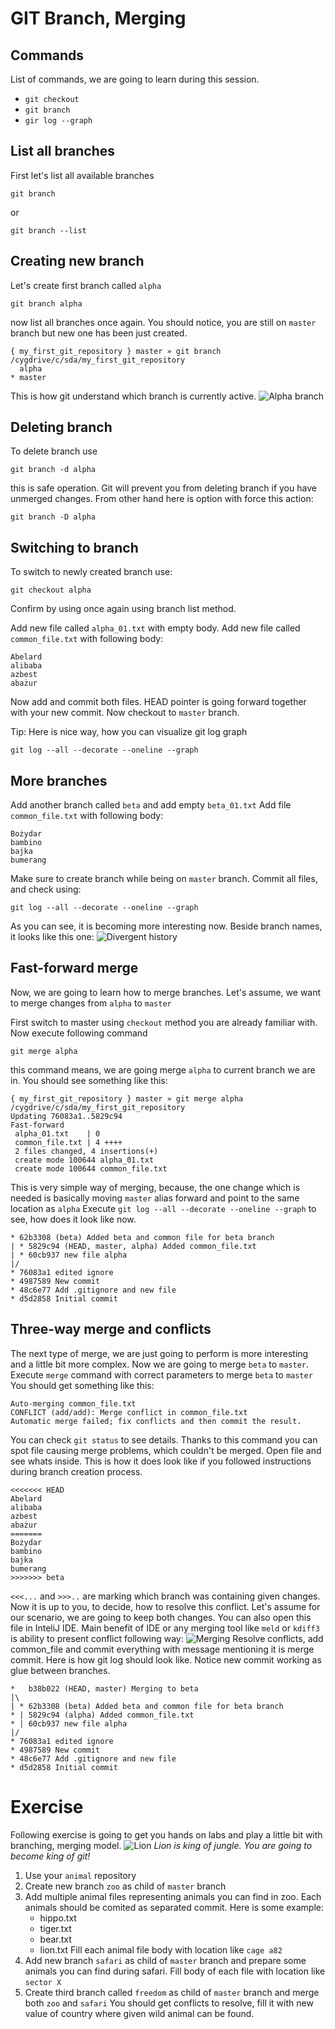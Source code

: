 # GIT Branch, Merging 

## Commands
List of commands, we are going to learn during this session.
- `git checkout`
- `git branch`
- `gir log --graph`
## List all branches
First let's list all available branches
```
git branch
```
or
```
git branch --list
```
## Creating new branch
Let's create first branch called `alpha`
```
git branch alpha
```
now list all branches once again. You should notice, you are still on `master` branch but new one has been just created.
```
{ my_first_git_repository } master » git branch                            /cygdrive/c/sda/my_first_git_repository
  alpha
* master
```
This is how git understand which branch is currently active.
![Alpha branch](alpha.png)
## Deleting branch
To delete branch use
```
git branch -d alpha
```
this is safe operation. Git will prevent you from deleting branch if you have unmerged changes.
From other hand here is option with force this action:
```
git branch -D alpha
```
## Switching to branch
To switch to newly created branch use:
```
git checkout alpha
```
Confirm by using once again using branch list method.

Add new file called `alpha_01.txt` with empty body.
Add new file called `common_file.txt` with following body:
```
Abelard
alibaba
azbest
abażur
```
Now add and commit both files.
HEAD pointer is going forward together with your new commit.
Now checkout to `master` branch.  

Tip: Here is nice way, how you can visualize git log graph
```
git log --all --decorate --oneline --graph
```
## More branches
Add another branch called `beta` and add empty `beta_01.txt` 
Add file `common_file.txt` with following body:
```
Bożydar
bambino
bajka
bumerang
```
Make sure to create branch while being on `master` branch.
Commit all files, and check using:
```
git log --all --decorate --oneline --graph
```
As you can see, it is becoming more interesting now. Beside branch names, it looks like this one:
![Divergent history](divergent_history.png)

## Fast-forward merge
Now, we are going to learn how to merge branches. Let's assume, we want to merge changes from `alpha` to `master`

First switch to master using `checkout` method you are already familiar with.
Now execute following command 
```
git merge alpha
```
this command means, we are going merge `alpha` to current branch we are in.
You should see something like this:
```
{ my_first_git_repository } master » git merge alpha                                              /cygdrive/c/sda/my_first_git_repository
Updating 76083a1..5829c94
Fast-forward
 alpha_01.txt    | 0
 common_file.txt | 4 ++++
 2 files changed, 4 insertions(+)
 create mode 100644 alpha_01.txt
 create mode 100644 common_file.txt
```
This is very simple way of merging, because, the one change which is needed is basically moving `master` alias forward and point to the same location as `alpha`
Execute `git log --all --decorate --oneline --graph` to see, how does it look like now.
```
* 62b3308 (beta) Added beta and common file for beta branch
| * 5829c94 (HEAD, master, alpha) Added common_file.txt
| * 60cb937 new file alpha
|/
* 76083a1 edited ignore
* 4987589 New commit
* 48c6e77 Add .gitignore and new file
* d5d2858 Initial commit
```
## Three-way merge and conflicts
The next type of merge, we are just going to perform is more interesting and a little bit more complex.
Now we are going to merge `beta` to `master`.
Execute `merge` command with correct parameters to merge `beta` to `master`
You should get something like this:
```
Auto-merging common_file.txt
CONFLICT (add/add): Merge conflict in common_file.txt
Automatic merge failed; fix conflicts and then commit the result.
```
You can check `git status` to see details. Thanks to this command you can spot file causing merge problems, which couldn't be merged.
Open file and see whats inside. This is how it does look like if you followed instructions during branch creation process.
```
<<<<<<< HEAD
Abelard
alibaba
azbest
abażur
=======
Bożydar
bambino
bajka
bumerang
>>>>>>> beta
```
`<<<...` and `>>>..` are marking which branch was containing given changes. Now it is up to you, to decide, how to resolve this conflict.
Let's assume for our scenario, we are going to keep both changes.
You can also open this file in InteliJ IDE. Main benefit of IDE or any merging tool like `meld` or `kdiff3` is ability to present conflict following way:
![Merging](merging.jpg)
Resolve conflicts, add common_file and commit everything with message mentioning it is merge commit.
Here is how git log should look like. Notice new commit working as glue between branches.
```
*   b38b022 (HEAD, master) Merging to beta
|\
| * 62b3308 (beta) Added beta and common file for beta branch
* | 5829c94 (alpha) Added common_file.txt
* | 60cb937 new file alpha
|/
* 76083a1 edited ignore
* 4987589 New commit
* 48c6e77 Add .gitignore and new file
* d5d2858 Initial commit
```

# Exercise
Following exercise is going to get you hands on labs and play a little bit with branching, merging model.
![Lion](lion.jpg)
*Lion is king of jungle. You are going to become king of git!*

1. Use your `animal` repository
2. Create new branch `zoo` as child of `master` branch
3. Add multiple animal files representing animals you can find in zoo. Each animals should be comited as separated commit.
   Here is some example:
   - hippo.txt
   - tiger.txt
   - bear.txt
   - lion.txt
   Fill each animal file body with location like `cage a82`
4. Add new branch `safari` as child of `master` branch and prepare some animals you can find during safari. 
   Fill body of each file with location like `sector X`
5. Create third branch called `freedom` as child of `master` branch and merge both `zoo` and `safari` 
   You should get conflicts to resolve, fill it with new value of country where given wild animal can be found.
    